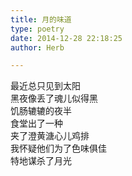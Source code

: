 ```yaml
---  
title: 月的味道  
type: poetry  
date: 2014-12-28 22:18:25  
author: Herb  

---  
```

最近总只见到太阳  
黑夜像丢了魂儿似得黑  
饥肠辘辘的夜半  
食堂出了一种  
夹了澄黄溏心儿鸡排  
我怀疑他们为了色味俱佳  
特地谋杀了月光